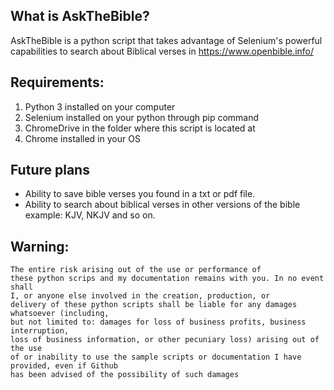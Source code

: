 
**What is AskTheBible?**
-
AskTheBible is a python script that takes advantage of Selenium's powerful capabilities to search about Biblical verses in https://www.openbible.info/

**Requirements:**
-
1. Python 3 installed on your computer
2. Selenium installed on your python through pip command
3. ChromeDrive in the folder where this script is located at
4. Chrome installed in your OS


**Future plans**
-
- Ability to save bible verses you found in a txt or pdf file.
- Ability to search about biblical verses in other versions of the bible example: KJV, NKJV and so on.

**Warning:**
-
    The entire risk arising out of the use or performance of   
    these python scrips and my documentation remains with you. In no event shall  
    I, or anyone else involved in the creation, production, or   
    delivery of these python scripts shall be liable for any damages whatsoever (including,  
    but not limited to: damages for loss of business profits, business interruption,  
    loss of business information, or other pecuniary loss) arising out of the use  
    of or inability to use the sample scripts or documentation I have provided, even if Github 
    has been advised of the possibility of such damages  
